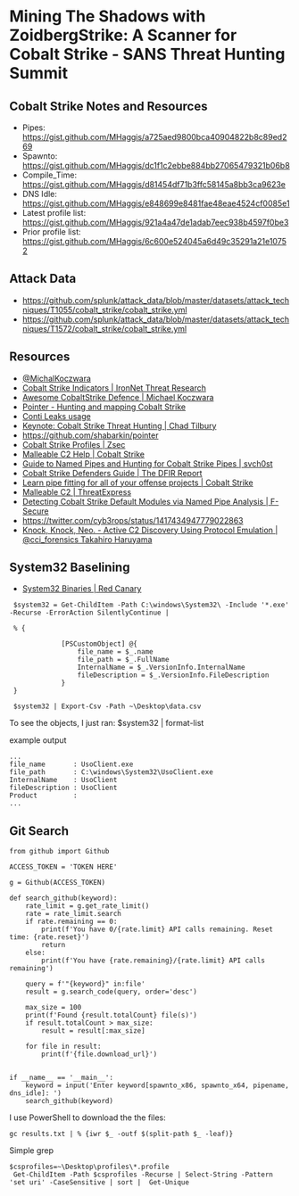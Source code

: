 # Mining The Shadows with ZoidbergStrike: A Scanner for Cobalt Strike - SANS Threat Hunting Summit


## Cobalt Strike Notes and Resources

- Pipes: https://gist.github.com/MHaggis/a725aed9800bca40904822b8c89ed269
- Spawnto: https://gist.github.com/MHaggis/dc1f1c2ebbe884bb27065479321b06b8 
- Compile_Time: https://gist.github.com/MHaggis/d81454df71b3ffc58145a8bb3ca9623e
- DNS Idle: https://gist.github.com/MHaggis/e848699e8481fae48eae4524cf0085e1
- Latest profile list: https://gist.github.com/MHaggis/921a4a47de1adab7eec938b4597f0be3
- Prior profile list: https://gist.github.com/MHaggis/6c600e524045a6d49c35291a21e10752

## Attack Data
- https://github.com/splunk/attack_data/blob/master/datasets/attack_techniques/T1055/cobalt_strike/cobalt_strike.yml
- https://github.com/splunk/attack_data/blob/master/datasets/attack_techniques/T1572/cobalt_strike/cobalt_strike.yml 

## Resources
- [@MichalKoczwara](https://twitter.com/MichalKoczwara)
- [Cobalt Strike Indicators | IronNet Threat Research](https://github.com/IronNetCybersecurity/IronNetTR/tree/main/cobalt_strike)
- [Awesome CobaltStrike Defence | Michael Koczwara](https://github.com/MichaelKoczwara/Awesome-CobaltStrike-Defence)
- [Pointer - Hunting and mapping Cobalt Strike](https://github.com/shabarkin/pointer)
- [Conti Leaks usage](https://twitter.com/M_haggis/status/1424780941059235851?s=20)
- [Keynote: Cobalt Strike Threat Hunting | Chad Tilbury](https://www.youtube.com/watch?v=borfuQGrB8g)
- https://github.com/shabarkin/pointer
- [Cobalt Strike Profiles | Zsec](https://blog.zsec.uk/cobalt-strike-profiles/)
- [Malleable C2 Help | Cobalt Strike](https://cobaltstrike.com/help-malleable-c2)
- [Guide to Named Pipes and Hunting for Cobalt Strike Pipes | svch0st](https://svch0st.medium.com/guide-to-named-pipes-and-hunting-for-cobalt-strike-pipes-dc46b2c5f575)
- [Cobalt Strike Defenders Guide | The DFIR Report](https://thedfirreport.com/2021/08/29/cobalt-strike-a-defenders-guide/)
- [Learn pipe fitting for all of your offense projects | Cobalt Strike](https://blog.cobaltstrike.com/2021/02/09/learn-pipe-fitting-for-all-of-your-offense-projects/)
- [Malleable C2 | ThreatExpress](https://github.com/threatexpress/malleable-c2)
- [Detecting Cobalt Strike Default Modules via Named Pipe Analysis | F-Secure](https://labs.f-secure.com/blog/detecting-cobalt-strike-default-modules-via-named-pipe-analysis/)
- https://twitter.com/cyb3rops/status/1417434947779022863
- [Knock, Knock, Neo. - Active C2 Discovery Using Protocol Emulation | @cci_forensics Takahiro Haruyama](https://jsac.jpcert.or.jp/archive/2021/pdf/JSAC2021_201_haruyama_jp.pdf)



## System32 Baselining 
- [System32 Binaries | Red Canary](https://redcanary.com/blog/system32-binaries)



```
 $system32 = Get-ChildItem -Path C:\windows\System32\ -Include '*.exe' -Recurse -ErrorAction SilentlyContinue |

 % {

             [PSCustomObject] @{
                 file_name = $_.name
                 file_path = $_.FullName
                 InternalName = $_.VersionInfo.InternalName
                 fileDescription = $_.VersionInfo.FileDescription
             }
 }

 $system32 | Export-Csv -Path ~\Desktop\data.csv
 ```
 
 
 
  To see the objects, I just ran: 
 $system32 | format-list
 
 example output

 ```
 ...
file_name       : UsoClient.exe
file_path       : C:\windows\System32\UsoClient.exe
InternalName    : UsoClient
fileDescription : UsoClient
Product         :
...
```

## Git Search


```
from github import Github

ACCESS_TOKEN = 'TOKEN HERE'

g = Github(ACCESS_TOKEN)

def search_github(keyword):
    rate_limit = g.get_rate_limit()
    rate = rate_limit.search
    if rate.remaining == 0:
        print(f'You have 0/{rate.limit} API calls remaining. Reset time: {rate.reset}')
        return
    else:
        print(f'You have {rate.remaining}/{rate.limit} API calls remaining')

    query = f'"{keyword}" in:file'
    result = g.search_code(query, order='desc')

    max_size = 100
    print(f'Found {result.totalCount} file(s)')
    if result.totalCount > max_size:
        result = result[:max_size]

    for file in result:
        print(f'{file.download_url}')


if __name__ == '__main__':
    keyword = input('Enter keyword[spawnto_x86, spawnto_x64, pipename, dns_idle]: ')
    search_github(keyword)
```

I use PowerShell to download the the files:

```
gc results.txt | % {iwr $_ -outf $(split-path $_ -leaf)}
```

Simple grep



```
$csprofiles=~\Desktop\profiles\*.profile
 Get-ChildItem -Path $csprofiles -Recurse | Select-String -Pattern 'set uri' -CaseSensitive | sort |  Get-Unique
```